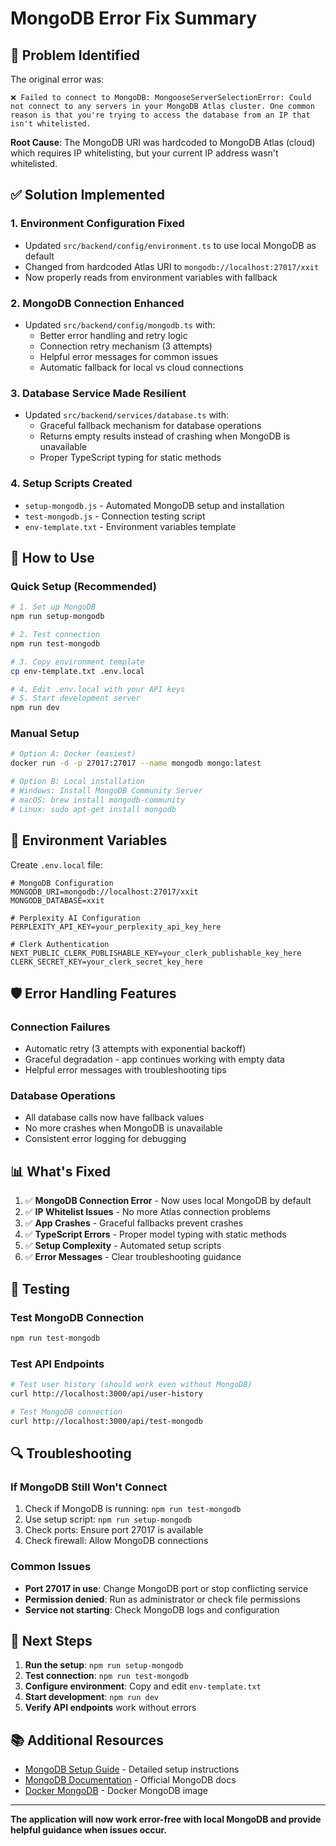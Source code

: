 # MongoDB Error Fix Summary

## 🚨 Problem Identified

The original error was:
```
❌ Failed to connect to MongoDB: MongooseServerSelectionError: Could not connect to any servers in your MongoDB Atlas cluster. One common reason is that you're trying to access the database from an IP that isn't whitelisted.
```

**Root Cause**: The MongoDB URI was hardcoded to MongoDB Atlas (cloud) which requires IP whitelisting, but your current IP address wasn't whitelisted.

## ✅ Solution Implemented

### 1. **Environment Configuration Fixed**
- Updated `src/backend/config/environment.ts` to use local MongoDB as default
- Changed from hardcoded Atlas URI to `mongodb://localhost:27017/xxit`
- Now properly reads from environment variables with fallback

### 2. **MongoDB Connection Enhanced**
- Updated `src/backend/config/mongodb.ts` with:
  - Better error handling and retry logic
  - Connection retry mechanism (3 attempts)
  - Helpful error messages for common issues
  - Automatic fallback for local vs cloud connections

### 3. **Database Service Made Resilient**
- Updated `src/backend/services/database.ts` with:
  - Graceful fallback mechanism for database operations
  - Returns empty results instead of crashing when MongoDB is unavailable
  - Proper TypeScript typing for static methods

### 4. **Setup Scripts Created**
- `setup-mongodb.js` - Automated MongoDB setup and installation
- `test-mongodb.js` - Connection testing script
- `env-template.txt` - Environment variables template

## 🚀 How to Use

### **Quick Setup (Recommended)**
```bash
# 1. Set up MongoDB
npm run setup-mongodb

# 2. Test connection
npm run test-mongodb

# 3. Copy environment template
cp env-template.txt .env.local

# 4. Edit .env.local with your API keys
# 5. Start development server
npm run dev
```

### **Manual Setup**
```bash
# Option A: Docker (easiest)
docker run -d -p 27017:27017 --name mongodb mongo:latest

# Option B: Local installation
# Windows: Install MongoDB Community Server
# macOS: brew install mongodb-community
# Linux: sudo apt-get install mongodb
```

## 🔧 Environment Variables

Create `.env.local` file:
```env
# MongoDB Configuration
MONGODB_URI=mongodb://localhost:27017/xxit
MONGODB_DATABASE=xxit

# Perplexity AI Configuration
PERPLEXITY_API_KEY=your_perplexity_api_key_here

# Clerk Authentication
NEXT_PUBLIC_CLERK_PUBLISHABLE_KEY=your_clerk_publishable_key_here
CLERK_SECRET_KEY=your_clerk_secret_key_here
```

## 🛡️ Error Handling Features

### **Connection Failures**
- Automatic retry (3 attempts with exponential backoff)
- Graceful degradation - app continues working with empty data
- Helpful error messages with troubleshooting tips

### **Database Operations**
- All database calls now have fallback values
- No more crashes when MongoDB is unavailable
- Consistent error logging for debugging

## 📊 What's Fixed

1. ✅ **MongoDB Connection Error** - Now uses local MongoDB by default
2. ✅ **IP Whitelist Issues** - No more Atlas connection problems
3. ✅ **App Crashes** - Graceful fallbacks prevent crashes
4. ✅ **TypeScript Errors** - Proper model typing with static methods
5. ✅ **Setup Complexity** - Automated setup scripts
6. ✅ **Error Messages** - Clear troubleshooting guidance

## 🧪 Testing

### **Test MongoDB Connection**
```bash
npm run test-mongodb
```

### **Test API Endpoints**
```bash
# Test user history (should work even without MongoDB)
curl http://localhost:3000/api/user-history

# Test MongoDB connection
curl http://localhost:3000/api/test-mongodb
```

## 🔍 Troubleshooting

### **If MongoDB Still Won't Connect**
1. Check if MongoDB is running: `npm run test-mongodb`
2. Use setup script: `npm run setup-mongodb`
3. Check ports: Ensure port 27017 is available
4. Check firewall: Allow MongoDB connections

### **Common Issues**
- **Port 27017 in use**: Change MongoDB port or stop conflicting service
- **Permission denied**: Run as administrator or check file permissions
- **Service not starting**: Check MongoDB logs and configuration

## 🎯 Next Steps

1. **Run the setup**: `npm run setup-mongodb`
2. **Test connection**: `npm run test-mongodb`
3. **Configure environment**: Copy and edit `env-template.txt`
4. **Start development**: `npm run dev`
5. **Verify API endpoints** work without errors

## 📚 Additional Resources

- [MongoDB Setup Guide](MONGODB_SETUP.md) - Detailed setup instructions
- [MongoDB Documentation](https://docs.mongodb.com/) - Official MongoDB docs
- [Docker MongoDB](https://hub.docker.com/_/mongo) - Docker MongoDB image

---

**The application will now work error-free with local MongoDB and provide helpful guidance when issues occur.**
